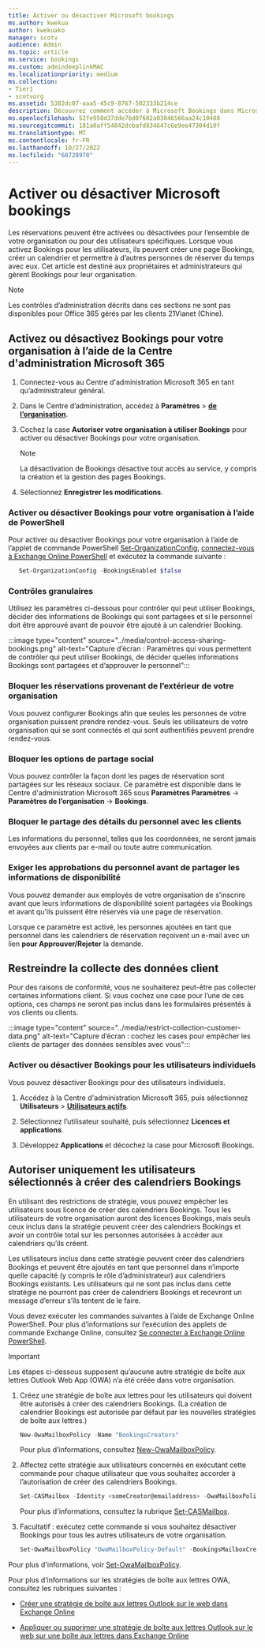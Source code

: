 ```yaml
---
title: Activer ou désactiver Microsoft bookings
ms.author: kwekua
author: kwekuako
manager: scotv
audience: Admin
ms.topic: article
ms.service: bookings
ms.custom: admindeeplinkMAC
ms.localizationpriority: medium
ms.collection:
- Tier1
- scotvorg
ms.assetid: 5382dc07-aaa5-45c9-8767-502333b214ce
description: Découvrez comment accéder à Microsoft Bookings dans Microsoft 365.
ms.openlocfilehash: 52fe958d37dde7bd07602a03846566aa24c10488
ms.sourcegitcommit: 181a0aff54842dcbafd834647c6e9ee47304d10f
ms.translationtype: MT
ms.contentlocale: fr-FR
ms.lasthandoff: 10/27/2022
ms.locfileid: "68728970"
---
```

# <a name="turn-microsoft-bookings-on-or-off"></a>Activer ou désactiver Microsoft bookings

Les réservations peuvent être activées ou désactivées pour l’ensemble de votre organisation ou pour des utilisateurs spécifiques. Lorsque vous activez Bookings pour les utilisateurs, ils peuvent créer une page Bookings, créer un calendrier et permettre à d’autres personnes de réserver du temps avec eux. Cet article est destiné aux propriétaires et administrateurs qui gèrent Bookings pour leur organisation.

> [!NOTE]
> Les contrôles d’administration décrits dans ces sections ne sont pas disponibles pour Office 365 gérés par les clients 21Vianet (Chine).

## <a name="turn-bookings-on-or-off-for-your-organization-using-the-microsoft-365-admin-center"></a>Activez ou désactivez Bookings pour votre organisation à l’aide de la Centre d'administration Microsoft 365

1. Connectez-vous au Centre d'administration Microsoft 365 en tant qu’administrateur général.

2. Dans le Centre d’administration, accédez à **Paramètres** \> <a href="https://go.microsoft.com/fwlink/p/?linkid=2053743" target="_blank">**de l’organisation**</a>.

3. Cochez la case **Autoriser votre organisation à utiliser Bookings** pour activer ou désactiver Bookings pour votre organisation.

   > [!NOTE]
   > La désactivation de Bookings désactive tout accès au service, y compris la création et la gestion des pages Bookings.

4. Sélectionnez **Enregistrer les modifications**.

### <a name="turn-bookings-on-or-off-for-your-organization-using-powershell"></a>Activer ou désactiver Bookings pour votre organisation à l’aide de PowerShell

Pour activer ou désactiver Bookings pour votre organisation à l’aide de l’applet de commande PowerShell [Set-OrganizationConfig](/powershell/module/exchange/set-organizationconfig), [connectez-vous à Exchange Online PowerShell](/powershell/exchange/connect-to-exchange-online-powershell) et exécutez la commande suivante :

```PowerShell
   Set-OrganizationConfig -BookingsEnabled $false
```

### <a name="granular-controls"></a>Contrôles granulaires

Utilisez les paramètres ci-dessous pour contrôler qui peut utiliser Bookings, décider des informations de Bookings qui sont partagées et si le personnel doit être approuvé avant de pouvoir être ajouté à un calendrier Booking.

:::image type="content" source="../media/control-access-sharing-bookings.png" alt-text="Capture d’écran : Paramètres qui vous permettent de contrôler qui peut utiliser Bookings, de décider quelles informations Bookings sont partagées et d’approuver le personnel":::

### <a name="block-bookings-from-outside-your-organization"></a>Bloquer les réservations provenant de l’extérieur de votre organisation

Vous pouvez configurer Bookings afin que seules les personnes de votre organisation puissent prendre rendez-vous. Seuls les utilisateurs de votre organisation qui se sont connectés et qui sont authentifiés peuvent prendre rendez-vous.

### <a name="block-social-sharing-options"></a>Bloquer les options de partage social

Vous pouvez contrôler la façon dont les pages de réservation sont partagées sur les réseaux sociaux. Ce paramètre est disponible dans le Centre d'administration Microsoft 365 sous **Paramètres Paramètres** -> **Paramètres de l’organisation** -> **Bookings**.

### <a name="block-sharing-staff-details-with-customers"></a>Bloquer le partage des détails du personnel avec les clients

Les informations du personnel, telles que les coordonnées, ne seront jamais envoyées aux clients par e-mail ou toute autre communication.

### <a name="require-staff-approvals-before-sharing-freebusy-information"></a>Exiger les approbations du personnel avant de partager les informations de disponibilité

Vous pouvez demander aux employés de votre organisation de s’inscrire avant que leurs informations de disponibilité soient partagées via Bookings et avant qu’ils puissent être réservés via une page de réservation.

Lorsque ce paramètre est activé, les personnes ajoutées en tant que personnel dans les calendriers de réservation reçoivent un e-mail avec un lien **pour Approuver/Rejeter** la demande.

## <a name="restrict-collection-of-customer-data"></a>Restreindre la collecte des données client

Pour des raisons de conformité, vous ne souhaiterez peut-être pas collecter certaines informations client. Si vous cochez une case pour l’une de ces options, ces champs ne seront pas inclus dans les formulaires présentés à vos clients ou clients.

:::image type="content" source="../media/restrict-collection-customer-data.png" alt-text="Capture d’écran : cochez les cases pour empêcher les clients de partager des données sensibles avec vous":::

### <a name="turn-bookings-on-or-off-for-individual-users"></a>Activer ou désactiver Bookings pour les utilisateurs individuels

Vous pouvez désactiver Bookings pour des utilisateurs individuels.

1. Accédez à la Centre d'administration Microsoft 365, puis sélectionnez **Utilisateurs** \> <a href="https://go.microsoft.com/fwlink/p/?linkid=834822" target="_blank">**Utilisateurs actifs**</a>.

1. Sélectionnez l’utilisateur souhaité, puis sélectionnez **Licences et applications**.

1. Développez **Applications** et décochez la case pour Microsoft Bookings.

## <a name="allow-only-selected-users-to-create-bookings-calendars"></a>Autoriser uniquement les utilisateurs sélectionnés à créer des calendriers Bookings

En utilisant des restrictions de stratégie, vous pouvez empêcher les utilisateurs sous licence de créer des calendriers Bookings. Tous les utilisateurs de votre organisation auront des licences Bookings, mais seuls ceux inclus dans la stratégie peuvent créer des calendriers Bookings et avoir un contrôle total sur les personnes autorisées à accéder aux calendriers qu’ils créent.

Les utilisateurs inclus dans cette stratégie peuvent créer des calendriers Bookings et peuvent être ajoutés en tant que personnel dans n’importe quelle capacité (y compris le rôle d’administrateur) aux calendriers Bookings existants. Les utilisateurs qui ne sont pas inclus dans cette stratégie ne pourront pas créer de calendriers Bookings et recevront un message d’erreur s’ils tentent de le faire.

Vous devez exécuter les commandes suivantes à l’aide de Exchange Online PowerShell. Pour plus d’informations sur l’exécution des applets de commande Exchange Online, consultez [Se connecter à Exchange Online PowerShell](/powershell/exchange/connect-to-exchange-online-powershell).

> [!IMPORTANT]
> Les étapes ci-dessous supposent qu’aucune autre stratégie de boîte aux lettres Outlook Web App (OWA) n’a été créée dans votre organisation.

1. Créez une stratégie de boîte aux lettres pour les utilisateurs qui doivent être autorisés à créer des calendriers Bookings. (La création de calendrier Bookings est autorisée par défaut par les nouvelles stratégies de boîte aux lettres.)

   ```PowerShell
   New-OwaMailboxPolicy -Name "BookingsCreators"
   ```

   Pour plus d’informations, consultez [New-OwaMailboxPolicy](/powershell/module/exchange/new-owamailboxpolicy).

2. Affectez cette stratégie aux utilisateurs concernés en exécutant cette commande pour chaque utilisateur que vous souhaitez accorder à l’autorisation de créer des calendriers Bookings.

   ```PowerShell
   Set-CASMailbox -Identity <someCreator@emailaddress> -OwaMailboxPolicy "BookingsCreators"
   ```

   Pour plus d'informations, consultez la rubrique [Set-CASMailbox](/powershell/module/exchange/set-casmailbox).

3. Facultatif : exécutez cette commande si vous souhaitez désactiver Bookings pour tous les autres utilisateurs de votre organisation.

   ```PowerShell
   Set-OwaMailboxPolicy "OwaMailboxPolicy-Default" -BookingsMailboxCreationEnabled:$false
   ```

Pour plus d'informations, voir [Set-OwaMailboxPolicy](/powershell/module/exchange/set-owamailboxpolicy).

Pour plus d’informations sur les stratégies de boîte aux lettres OWA, consultez les rubriques suivantes :

- [Créer une stratégie de boîte aux lettres Outlook sur le web dans Exchange Online](/exchange/clients-and-mobile-in-exchange-online/outlook-on-the-web/create-outlook-web-app-mailbox-policy)

- [Appliquer ou supprimer une stratégie de boîte aux lettres Outlook sur le web sur une boîte aux lettres dans Exchange Online](/exchange/clients-and-mobile-in-exchange-online/outlook-on-the-web/create-outlook-web-app-mailbox-policy)
